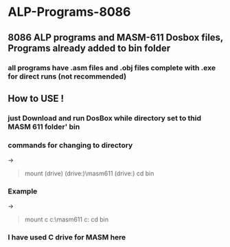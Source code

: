# ALP-Programs-8086
## 8086 ALP programs and MASM-611 Dosbox files, Programs already added to bin folder
### all programs have .asm files and .obj files complete with .exe for direct runs (not recommended)
## How to USE !
### just Download and run DosBox while directory set to thid MASM 611 folder' bin
### commands for changing to directory 
->
  > mount (drive) (drive:)\masm611
  (drive:)
  cd bin 
### Example 
->
  > mount c c:\masm611
  c:
  cd bin
 ### I have used C drive for MASM here 
